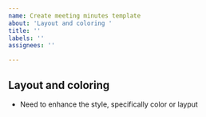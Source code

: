 ```yaml
---
name: Create meeting minutes template
about: 'Layout and coloring '
title: ''
labels: ''
assignees: ''

---
```


## Layout and coloring 
- Need to enhance the style, specifically color or layput
